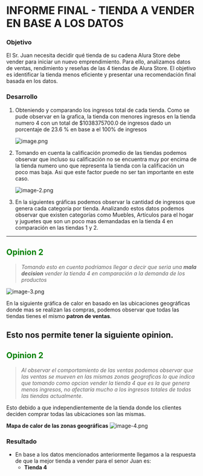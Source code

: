 # INFORME FINAL - TIENDA A VENDER EN BASE A LOS DATOS

### Objetivo
El Sr. Juan necesita decidir qué tienda de su cadena Alura Store debe vender para iniciar un nuevo emprendimiento. Para ello, analizamos datos de ventas, rendimiento y reseñas de las 4 tiendas de Alura Store. El objetivo es identificar la tienda menos eficiente y presentar una recomendación final basada en los datos.

### Desarrollo
1. Obteniendo y comparando los ingresos total de cada tienda. Como se pude observar en la grafica, la tienda con menores ingresos en la tienda numero 4 con un total de $1038375700.0 de ingresos dado un porcentaje de 23.6 % en base a el 100% de ingresos

    ![image.png](attachment:image.png)

2. Tomando en cuenta la calificación promedio de las tiendas podemos observar que incluso su calificación no se encuentra muy por encima de la tienda numero uno que representa la tienda con la calificación un poco mas baja. Asi que este factor puede no ser tan importante en este caso.

    ![image-2.png](attachment:image-2.png)

3. En la siguientes gráficas podemos observar la cantidad de ingresos que genera cada categoría por tienda. Analizando estos datos podemos observar que existen categorías como Muebles, Artículos para el hogar y juguetes que son un poco mas demandadas en la tienda 4 en comparación en las tiendas 1 y 2.
---
<span style="color: green"><strong>Opinion 2</strong></span>
---

> *Tomando esto en cuenta podríamos llegar a decir que seria una **mala decision** vender la tienda 4 en comparación a la demanda de los productos*

![image-3.png](attachment:image-3.png)

En la siguiente gráfica de calor en basado en las ubicaciones geográficas donde mas se realizan las compras, podemos observar que todas las tiendas tienes el mismo **patron de ventas**. 

Esto nos permite tener la siguiente opinion.
---
<span style="color: green"><strong>Opinion 2</strong></span>
---

> *Al observar el comportamiento de las ventas podemos observar que las ventas se mueven en las mismas zonas geograficas lo que indica que tomando como opcion vender la tienda 4 que es la que genera menos ingresos, no afectaría mucho a  los ingresos totales de todas las tiendas actualmente*.

Esto debido a que independientemente de la tienda donde los clientes deciden comprar todas las ubicaciones son las mismas. 

**Mapa de calor de las zonas geográficas**
![image-4.png](attachment:image-4.png)

### Resultado

- En base a los datos mencionados anteriormente llegamos a la respuesta de que la mejor tienda a vender para el senor Juan es: 
    - **Tienda 4**